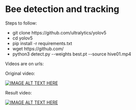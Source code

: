 # Bee detection and tracking
Steps to follow:

<ul>
<li>git clone https://github.com/ultralytics/yolov5</li>
<li>cd yolov5</li>
 <li>pip install -r requirements.txt</li>
 <li>wget https://github.com/ </li>
 <li>python3 detect.py --weights best.pt --source hive01.mp4</li>
</ul>

Videos are on urls:

Original video: 

[![IMAGE ALT TEXT HERE](https://img.youtube.com/vi/mQ-ks4ybRHw/maxresdefault.jpg)](https://youtu.be/mQ-ks4ybRHw)

Result video: 

[![IMAGE ALT TEXT HERE](https://img.youtube.com/vi/wZbo47IuIVM/maxresdefault.jpg)](https://youtu.be/wZbo47IuIVM)
